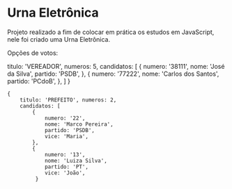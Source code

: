 # Urna Eletrônica

Projeto realizado a fim de colocar em prática os estudos em JavaScript, nele foi criado uma Urna Eletrônica.

Opções de votos:

titulo: 'VEREADOR', numeros: 5,
candidatos: [ {
                numero: '38111',
                nome: 'José da Silva',
                partido: 'PSDB',
            },
            {
                numero: '77222',
                nome: 'Carlos dos Santos',
                partido: 'PCdoB',
            },
        ]
    }
    
    {
        titulo: 'PREFEITO', numeros: 2,
        candidatos: [
            {
                numero: '22',
                nome: 'Marco Pereira',
                partido: 'PSDB',
                vice: 'Maria',
            },
            {
                numero: '13',
                nome: 'Luiza Silva',
                partido: 'PT',
                vice: 'João',
             }
